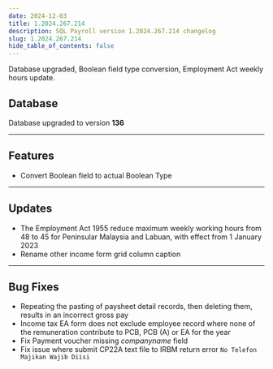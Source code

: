 ```yaml
---
date: 2024-12-03
title: 1.2024.267.214
description: SQL Payroll version 1.2024.267.214 changelog
slug: 1.2024.267.214
hide_table_of_contents: false
---
```


Database upgraded, Boolean field type conversion, Employment Act weekly hours update.

<!-- truncate -->

## Database

Database upgraded to version **136**

---

## Features

- Convert Boolean field to actual Boolean Type

---

## Updates

- The Employment Act 1955 reduce maximum weekly working hours from 48 to 45 for Peninsular Malaysia and Labuan, with effect from 1 January 2023
- Rename other income form grid column caption

---

## Bug Fixes

- Repeating the pasting of paysheet detail records, then deleting them, results in an incorrect gross pay
- Income tax EA form does not exclude employee record where none of the remuneration contribute to PCB, PCB (A) or EA for the year
- Fix Payment voucher missing *companyname* field
- Fix issue where submit CP22A text file to IRBM return error `No Telefon Majikan Wajib Diisi`
